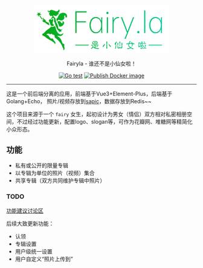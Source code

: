 <p align="center">
  <a href="https://is.fairyla.com">
    <img src="material/logo.png" alt="fairyla" width="360">
  </a>
</p>
<p align="center">
  Fairyla - 谁还不是小仙女啦！
</p>
<p align="center">
  <a href="https://github.com/staugur/fairyla/actions/workflows/test.yml"><img src="https://github.com/staugur/fairyla/actions/workflows/test.yml/badge.svg" alt="Go test"></a>
  <a href="https://hub.docker.com/r/staugur/fairyla"><img src="https://github.com/staugur/fairyla/actions/workflows/publish.yml/badge.svg" alt="Publish Docker image"></a>
</p>

---

这是一个前后端分离的应用，前端基于Vue3+Element-Plus，后端基于Golang+Echo，
照片/视频存放到[sapic](https://github.com/sapicd/sapic)，数据存放到Redis~~

这个项目来源于一个 `fairy` 女生，起初设计为男女（情侣）双方相对私密相册空间，不过经过功能更新，配置logo、slogan等，可作为花瓣网、堆糖网等精简化小众形态。

## 功能

- 私有或公开的限量专辑
- 以专辑为单位的照片（视频）集合
- 共享专辑（双方共同维护专辑中照片）

### TODO

[功能建议讨论区](https://github.com/staugur/fairyla/discussions/categories/%E5%8A%9F%E8%83%BD%E8%AE%A8%E8%AE%BA)

后续大致更新功能：

- 认领
- 专辑设置
- 用户级统一设置
- 用户自定义“照片上传到”
